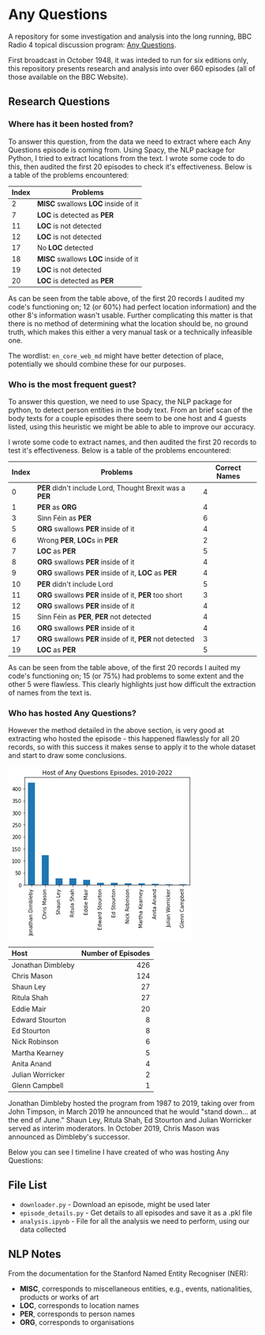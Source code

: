 # Any Questions

A repository for some investigation and analysis into the long running, BBC Radio 4 topical discussion program: [Any Questions](https://www.bbc.co.uk/programmes/b006qgvj).

First broadcast in October 1948, it was inteded to run for six editions only, this repository presents research and analysis into over 660 episodes (all of those available on the BBC Website).

## Research Questions

### Where has it been hosted from?

To answer this question, from the data we need to extract where each Any Questions episode is coming from.
Using Spacy, the NLP package for Python, I tried to extract locations from the text. I wrote some code to do this, then audited the first 20 episodes to check it's effectiveness. Below is a table of the problems encountered:

| Index       | Problems |
| ----------- | ----------- |
| 2 | **MISC** swallows **LOC** inside of it |
| 7 | **LOC** is detected as **PER** |
| 11 | **LOC** is not detected |
| 12 | **LOC** is not detected |
| 17 | No **LOC** detected |
| 18 | **MISC** swallows **LOC** inside of it |
| 19 | **LOC** is not detected |
| 20 | **LOC** is detected as **PER** |

As can be seen from the table above, of the first 20 records I audited my code's functioning on; 12 (or 60%) had perfect location information) and the other 8's information wasn't usable. Further complicating this matter is that there is no method of determining what the location should be, no ground truth, which makes this either a very manual task or a technically infeasible one.

The wordlist: ``en_core_web_md`` might have better detection of place, potentially we should combine these for our purposes.

### Who is the most frequent guest?

To answer this question, we need to use Spacy, the NLP package for python, to detect person entities in the body text.
From an brief scan of the body texts for a couple episodes there seem to be one host and 4 guests listed, using this heuristic we might be able to able to improve our accuracy.

I wrote some code to extract names, and then audited the first 20 records to test it's effectiveness. Below is a table of the problems encountered:

| Index       | Problems | Correct Names
| ----------- | ----------- |----------- |
| 0 | **PER** didn't include Lord, Thought Brexit was a **PER** | 4 |
| 1 | **PER** as **ORG** | 4 |
| 3 | Sinn Féin as **PER** | 6 |
| 5 | **ORG** swallows **PER** inside of it | 4 |
| 6 | Wrong **PER**, **LOC**s in **PER** | 2 |
| 7 | **LOC** as **PER** | 5 |
| 8 | **ORG** swallows **PER** inside of it | 4 |
| 9 | **ORG** swallows **PER** inside of it, **LOC** as **PER** | 4 |
| 10 | **PER** didn't include Lord | 5 |
| 11 | **ORG** swallows **PER** inside of it, **PER** too short | 3 |
| 12 | **ORG** swallows **PER** inside of it | 4 |
| 15 | Sinn Féin as **PER**, **PER** not detected | 4 |
| 16 | **ORG** swallows **PER** inside of it | 4 |
| 17 | **ORG** swallows **PER** inside of it, **PER** not detected | 3 |
| 19 | **LOC** as **PER** | 5 |

As can be seen from the table above, of the first 20 records I auited my code's functioning on; 15 (or 75%) had problems to some extent and the other 5 were flawless. This clearly highlights just how difficult the extraction of names from the text is.

### Who has hosted Any Questions?

However the method detailed in the above section, is very good at extracting who hosted the episode - this happened flawlessly for all 20 records, so with this success it makes sense to apply it to the whole dataset and start to draw some conclusions.

![image](images/hosts.png)

|   Host | Number of Episodes |
|:------------------|-------:|
| Jonathan Dimbleby |    426 |
| Chris Mason       |    124 |
| Shaun Ley         |     27 |
| Ritula Shah       |     27 |
| Eddie Mair        |     20 |
| Edward Stourton   |      8 |
| Ed Stourton       |      8 |
| Nick Robinson     |      6 |
| Martha Kearney    |      5 |
| Anita Anand       |      4 |
| Julian Worricker  |      2 |
| Glenn Campbell    |      1 |

Jonathan Dimbleby hosted the program from 1987 to 2019, taking over from John Timpson, in March 2019 he announced that he would "stand down... at the end of June." Shaun Ley, Ritula Shah, Ed Stourton and Julian Worricker served as interim moderators. In October 2019, Chris Mason was announced as Dimbleby's successor.

Below you can see I timeline I have created of who was hosting Any Questions:



## File List

- ```downloader.py``` - Download an episode, might be used later
- ```episode_details.py``` - Get details to all episodes and save it as a .pkl file
- ```analysis.ipynb``` - File for all the analysis we need to perform, using our data collected

## NLP Notes

From the documentation for the Stanford Named Entity Recogniser (NER):

- **MISC**, corresponds to miscellaneous entities, e.g., events, nationalities, products or works of art
- **LOC**, corresponds to location names
- **PER**, corresponds to person names
- **ORG**, corresponds to organisations
